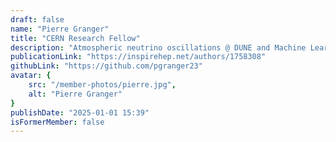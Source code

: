 ```yaml
---
draft: false
name: "Pierre Granger"
title: "CERN Research Fellow"
description: "Atmospheric neutrino oscillations @ DUNE and Machine Learning applied to detector calibration"
publicationLink: "https://inspirehep.net/authors/1758308"
githubLink: "https://github.com/pgranger23"
avatar: {
    src: "/member-photos/pierre.jpg",
    alt: "Pierre Granger"
}
publishDate: "2025-01-01 15:39"
isFormerMember: false
---
```

